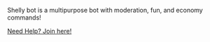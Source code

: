 Shelly bot is a multipurpose bot with moderation, fun, and economy commands!

[Need Help? Join here!](https://discord.gg/N5bQWxfTWA)
